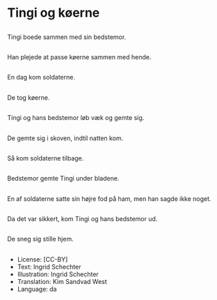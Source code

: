# Tingi og køerne

##
Tingi boede sammen med sin bedstemor.

##
Han plejede at passe køerne sammen med hende.

##
En dag kom soldaterne.

##
De tog køerne.

##
Tingi og hans bedstemor løb væk og gemte sig.

##
De gemte sig i skoven, indtil natten kom.

##
Så kom soldaterne tilbage.

##
Bedstemor gemte Tingi under bladene.

##
En af soldaterne satte sin højre fod på ham, men han sagde ikke noget.

##
Da det var sikkert, kom Tingi og hans bedstemor ud.

##
De sneg sig stille hjem.

##
* License: [CC-BY]
* Text: Ingrid Schechter
* Illustration: Ingrid Schechter
* Translation: Kim Sandvad West
* Language: da
